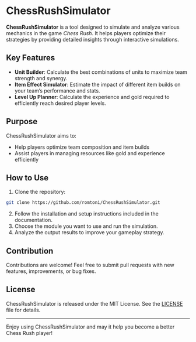 # ChessRushSimulator

**ChessRushSimulator** is a tool designed to simulate and analyze various mechanics in the game *Chess Rush*. It helps players optimize their strategies by providing detailed insights through interactive simulations.

## Key Features

- **Unit Builder**: Calculate the best combinations of units to maximize team strength and synergy.
- **Item Effect Simulator**: Estimate the impact of different item builds on your team’s performance and stats.
- **Level Up Planner**: Calculate the experience and gold required to efficiently reach desired player levels.

## Purpose

ChessRushSimulator aims to:
- Help players optimize team composition and item builds
- Assist players in managing resources like gold and experience efficiently

## How to Use

1. Clone the repository:
```bash
git clone https://github.com/romtoni/ChessRushSimulator.git
```
2. Follow the installation and setup instructions included in the documentation.
3. Choose the module you want to use and run the simulation.
4. Analyze the output results to improve your gameplay strategy.

## Contribution

Contributions are welcome! Feel free to submit pull requests with new features, improvements, or bug fixes.

## License

ChessRushSimulator is released under the MIT License. See the [LICENSE](LICENSE) file for details.

---

Enjoy using ChessRushSimulator and may it help you become a better Chess Rush player!

